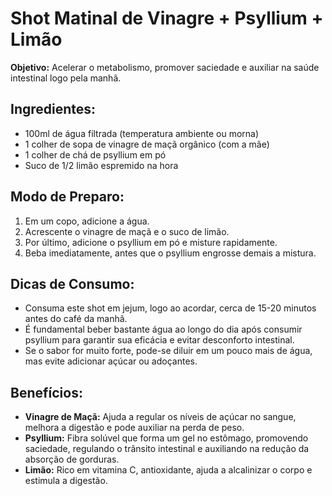 # Shot Matinal de Vinagre + Psyllium + Limão

**Objetivo:** Acelerar o metabolismo, promover saciedade e auxiliar na saúde intestinal logo pela manhã.

## Ingredientes:
- 100ml de água filtrada (temperatura ambiente ou morna)
- 1 colher de sopa de vinagre de maçã orgânico (com a mãe)
- 1 colher de chá de psyllium em pó
- Suco de 1/2 limão espremido na hora

## Modo de Preparo:
1. Em um copo, adicione a água.
2. Acrescente o vinagre de maçã e o suco de limão.
3. Por último, adicione o psyllium em pó e misture rapidamente.
4. Beba imediatamente, antes que o psyllium engrosse demais a mistura.

## Dicas de Consumo:
- Consuma este shot em jejum, logo ao acordar, cerca de 15-20 minutos antes do café da manhã.
- É fundamental beber bastante água ao longo do dia após consumir psyllium para garantir sua eficácia e evitar desconforto intestinal.
- Se o sabor for muito forte, pode-se diluir em um pouco mais de água, mas evite adicionar açúcar ou adoçantes.

## Benefícios:
- **Vinagre de Maçã:** Ajuda a regular os níveis de açúcar no sangue, melhora a digestão e pode auxiliar na perda de peso.
- **Psyllium:** Fibra solúvel que forma um gel no estômago, promovendo saciedade, regulando o trânsito intestinal e auxiliando na redução da absorção de gorduras.
- **Limão:** Rico em vitamina C, antioxidante, ajuda a alcalinizar o corpo e estimula a digestão.

